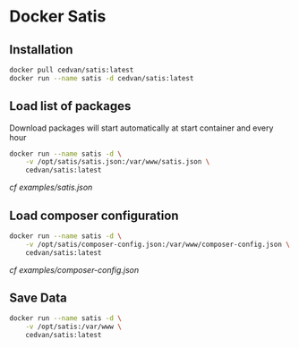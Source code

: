 # Docker Satis

## Installation

```bash
docker pull cedvan/satis:latest
docker run --name satis -d cedvan/satis:latest
```

## Load list of packages

Download packages will start automatically at start container and every hour

```bash
docker run --name satis -d \
    -v /opt/satis/satis.json:/var/www/satis.json \
    cedvan/satis:latest
```
*cf examples/satis.json*

## Load composer configuration

```bash
docker run --name satis -d \
    -v /opt/satis/composer-config.json:/var/www/composer-config.json \
    cedvan/satis:latest
```
*cf examples/composer-config.json*

## Save Data

```bash
docker run --name satis -d \
    -v /opt/satis:/var/www \
    cedvan/satis:latest
```